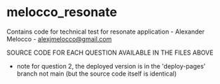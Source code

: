 # melocco_resonate
Contains code for technical test for resonate application - Alexander Melocco - alexjmelocco@gmail.com

SOURCE CODE FOR EACH QUESTION AVAILABLE IN THE FILES ABOVE
- note for question 2, the deployed version is in the 'deploy-pages' branch not main (but the source code itself is identical)
